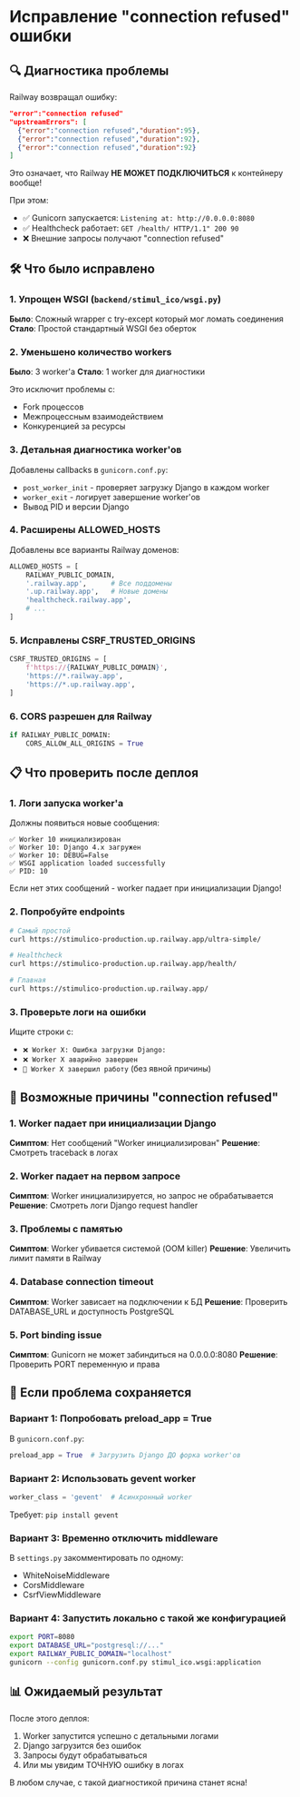 # Исправление "connection refused" ошибки

## 🔍 Диагностика проблемы

Railway возвращал ошибку:
```json
"error":"connection refused"
"upstreamErrors": [
  {"error":"connection refused","duration":95},
  {"error":"connection refused","duration":92},
  {"error":"connection refused","duration":92}
]
```

Это означает, что Railway **НЕ МОЖЕТ ПОДКЛЮЧИТЬСЯ** к контейнеру вообще!

При этом:
- ✅ Gunicorn запускается: `Listening at: http://0.0.0.0:8080`
- ✅ Healthcheck работает: `GET /health/ HTTP/1.1" 200 90`
- ❌ Внешние запросы получают "connection refused"

## 🛠 Что было исправлено

### 1. Упрощен WSGI (`backend/stimul_ico/wsgi.py`)
**Было**: Сложный wrapper с try-except который мог ломать соединения
**Стало**: Простой стандартный WSGI без оберток

### 2. Уменьшено количество workers
**Было**: 3 worker'а
**Стало**: 1 worker для диагностики

Это исключит проблемы с:
- Fork процессов
- Межпроцессным взаимодействием
- Конкуренцией за ресурсы

### 3. Детальная диагностика worker'ов
Добавлены callbacks в `gunicorn.conf.py`:
- `post_worker_init` - проверяет загрузку Django в каждом worker
- `worker_exit` - логирует завершение worker'ов
- Вывод PID и версии Django

### 4. Расширены ALLOWED_HOSTS
Добавлены все варианты Railway доменов:
```python
ALLOWED_HOSTS = [
    RAILWAY_PUBLIC_DOMAIN,
    '.railway.app',      # Все поддомены
    '.up.railway.app',   # Новые домены
    'healthcheck.railway.app',
    # ...
]
```

### 5. Исправлены CSRF_TRUSTED_ORIGINS
```python
CSRF_TRUSTED_ORIGINS = [
    f'https://{RAILWAY_PUBLIC_DOMAIN}',
    'https://*.railway.app',
    'https://*.up.railway.app',
]
```

### 6. CORS разрешен для Railway
```python
if RAILWAY_PUBLIC_DOMAIN:
    CORS_ALLOW_ALL_ORIGINS = True
```

## 📋 Что проверить после деплоя

### 1. Логи запуска worker'а

Должны появиться новые сообщения:
```
✅ Worker 10 инициализирован
✅ Worker 10: Django 4.x загружен
✅ Worker 10: DEBUG=False
✅ WSGI application loaded successfully
✅ PID: 10
```

Если нет этих сообщений - worker падает при инициализации Django!

### 2. Попробуйте endpoints

```bash
# Самый простой
curl https://stimulico-production.up.railway.app/ultra-simple/

# Healthcheck
curl https://stimulico-production.up.railway.app/health/

# Главная
curl https://stimulico-production.up.railway.app/
```

### 3. Проверьте логи на ошибки

Ищите строки с:
- `❌ Worker X: Ошибка загрузки Django:`
- `❌ Worker X аварийно завершен`
- `👋 Worker X завершил работу` (без явной причины)

## 🎯 Возможные причины "connection refused"

### 1. Worker падает при инициализации Django
**Симптом**: Нет сообщений "Worker инициализирован"
**Решение**: Смотреть traceback в логах

### 2. Worker падает на первом запросе
**Симптом**: Worker инициализируется, но запрос не обрабатывается
**Решение**: Смотреть логи Django request handler

### 3. Проблемы с памятью
**Симптом**: Worker убивается системой (OOM killer)
**Решение**: Увеличить лимит памяти в Railway

### 4. Database connection timeout
**Симптом**: Worker зависает на подключении к БД
**Решение**: Проверить DATABASE_URL и доступность PostgreSQL

### 5. Port binding issue
**Симптом**: Gunicorn не может забиндиться на 0.0.0.0:8080
**Решение**: Проверить PORT переменную и права

## 🔧 Если проблема сохраняется

### Вариант 1: Попробовать preload_app = True
В `gunicorn.conf.py`:
```python
preload_app = True  # Загрузить Django ДО форка worker'ов
```

### Вариант 2: Использовать gevent worker
```python
worker_class = 'gevent'  # Асинхронный worker
```

Требует: `pip install gevent`

### Вариант 3: Временно отключить middleware
В `settings.py` закомментировать по одному:
- WhiteNoiseMiddleware
- CorsMiddleware  
- CsrfViewMiddleware

### Вариант 4: Запустить локально с такой же конфигурацией
```bash
export PORT=8080
export DATABASE_URL="postgresql://..."
export RAILWAY_PUBLIC_DOMAIN="localhost"
gunicorn --config gunicorn.conf.py stimul_ico.wsgi:application
```

## 📊 Ожидаемый результат

После этого деплоя:
1. Worker запустится успешно с детальными логами
2. Django загрузится без ошибок
3. Запросы будут обрабатываться
4. Или мы увидим ТОЧНУЮ ошибку в логах

В любом случае, с такой диагностикой причина станет ясна!

